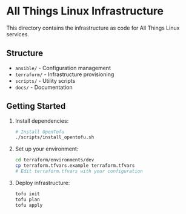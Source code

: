 # All Things Linux Infrastructure

This directory contains the infrastructure as code for All Things Linux services.

## Structure

- `ansible/` - Configuration management
- `terraform/` - Infrastructure provisioning
- `scripts/` - Utility scripts
- `docs/` - Documentation

## Getting Started

1. Install dependencies:
   ```bash
   # Install OpenTofu
   ./scripts/install_opentofu.sh
   ```

2. Set up your environment:
   ```bash
   cd terraform/environments/dev
   cp terraform.tfvars.example terraform.tfvars
   # Edit terraform.tfvars with your configuration
   ```

3. Deploy infrastructure:
   ```bash
   tofu init
   tofu plan
   tofu apply
   ```
